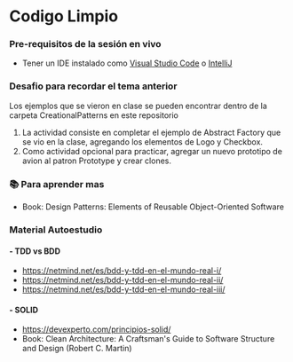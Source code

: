 # Codigo Limpio

### Pre-requisitos de la sesión en vivo
- Tener un IDE instalado como [Visual Studio Code](https://code.visualstudio.com/download) o [IntelliJ](https://www.jetbrains.com/idea/download)

### Desafio para recordar el tema anterior

Los ejemplos que se vieron en clase se pueden encontrar dentro de la carpeta CreationalPatterns en este repositorio

1. La actividad consiste en completar el ejemplo de Abstract Factory que se vio en la clase, agregando los elementos de Logo y Checkbox.
2. Como actividad opcional para practicar, agregar un nuevo prototipo de avion al patron Prototype y crear clones.

### :books: Para aprender mas
* Book: Design Patterns: Elements of Reusable Object-Oriented Software

### Material Autoestudio

#### - TDD vs BDD
* https://netmind.net/es/bdd-y-tdd-en-el-mundo-real-i/
* https://netmind.net/es/bdd-y-tdd-en-el-mundo-real-ii/
* https://netmind.net/es/bdd-y-tdd-en-el-mundo-real-iii/

#### - SOLID
* https://devexperto.com/principios-solid/
* Book: Clean Architecture: A Craftsman's Guide to Software Structure and Design (Robert C. Martin)

